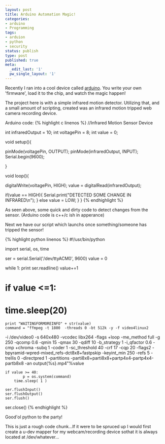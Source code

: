 ```yaml
---
layout: post
title: Arduino Automation Magic!
categories:
- arduino
- Programming
tags:
- arduion
- python
- security
status: publish
type: post
published: true
meta:
  _edit_last: '1'
  pw_single_layout: '1'
---
```

Recently I ran into a cool device called <a href="http://www.arduino.cc/" title="Arduino" target="_blank">arduino</a>. You write your own 'firmware', load it to the chip, and watch the magic happen!

The project here is with a simple infrared motion detector. Utilizing that, and a small amount of scripting, created was an infrared motion tripped web camera recording device.


Arduino code:
{% highlight c linenos %}
//Infrared Motion Sensor Device

int infraredOutput = 10;
int voltagePin = 8;
int value = 0;


void setup(){

  pinMode(voltagePin, OUTPUT);
  pinMode(infraredOutput, INPUT);
  Serial.begin(9600);

}


void loop(){

  digitalWrite(voltagePin, HIGH);
  value = digitalRead(infraredOutput);
  
  if(value == HIGH){
    Serial.print("DETECTED SOME CHANGE IN INFRARED\n");
  }
    else value = LOW;
  }
}
{% endhighlight %}

As seen above, some quick and dirty code to detect changes from the sensor. (Arduino code is c++/c ish in apperance)

Next we have our script which launchs once something/someone has tripped the sensor!

{% highlight python linenos %}
#!/usr/bin/python

import serial, os, time

ser = serial.Serial('/dev/ttyACM0', 9600)
value = 0

while 1:
	print ser.readline()
	value+=1
#	if value <=1:
#		time.sleep(20)
	print "WAITINGFORMOREINFO" + str(value)
	command = "ffmpeg -t 1800  -threads 0 -bt 512k -y -f video4linux2
 -i /dev/video0 -s 640x480
 -vcodec libx264 -flags +loop -me_method full -g 250 -qcomp 0.6 -qmin 15 -qmax 30
 -qdiff 10 -b_strategy 1 -i_qfactor 0.6 -cmp +chroma -subq 1 -coder 1 
 -sc_threshold 40 -crf 17 -cqp 20 -flags2 -bpyramid-wpred-mixed_refs-dct8x8+fastpskip
 -keyint_min 250 -refs 5 -trellis 0 -directpred 1 
 -partitions -parti8x8+parti8x8+partp4x4-partp4x4-partb8x8
 -an output{\%s}.mp4"%value

	if value >= 40:
        	p = os.system(command)
		time.sleep( 1 )

	ser.flushInput()
	ser.flushOutput()
	ser.flush()
ser.close()
{% endhighlight %}

Good'ol python to the party!

This is just a rough code chunk...If it were to be spruced up I would first create a u-dev mapper for my webcam/recording device sothat it is always located at /dev/whatever...
